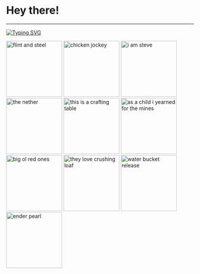 # Hey there!
---

[![Typing SVG](https://readme-typing-svg.demolab.com?font=Fira+Code&pause=1000&width=435&lines=Flint+and+STEEL;Chicken+jockey;I...+am+STEVE;The+Nether;This...+is+a+crafting+table;As+a+child%2C+I+yearned+for+the+mines;Big+ol'+red+ones;They+love+crushing+loaf;Water+bucket...+release!;Ender+pearl)](https://git.io/typing-svg)

<img alt="flint and steel" src="https://media1.tenor.com/m/-cVyC1yYZCkAAAAd/minecraft-minecraft-movie.gif" style="height: 150px;"> <img alt="chicken jockey" src="https://media.tenor.com/N2Jc-5N6GboAAAAM/they-want-me-to-fight-the-chicken-chicken-jockey-garett-garrison.gif" style="height: 150px;"> <img alt="i am steve" src="https://media.tenor.com/vgJ_YNS41-IAAAAM/minecraft-movie-minecraft.gif" style="height: 150px;"> <img alt="the nether" src="https://media1.tenor.com/m/eGX7PCjGaCsAAAAd/minecraft-minecraft-movie.gif" style="height: 150px;"> <img alt="this is a crafting table" src="[https://media1.tenor.com/m/eGX7PCjGaCsAAAAd/minecraft-minecraft-movie.gif](https://media.tenor.com/hMZKINlAkTAAAAAM/minecraft-movie-jack-black.gif)" style="height: 150px;"> <img alt="as a child i yearned for the mines" src="https://media.tenor.com/w_VsoWpdKO4AAAAM/sigma.gif" style="height: 150px;"> <img alt="big ol red ones" src="https://media.tenor.com/fkFtZJBZG0sAAAAM/minecraft-minecraft-movie.gif" style="height: 150px;"> <img alt="they love crushing loaf" src="https://media.tenor.com/asCf-tdknHoAAAAM/a-minecraft.gif" style="height: 150px;"> <img alt="water bucket release" src="https://media.tenor.com/PzxUcgUUdvYAAAAM/minecraft-movie-water-bucket-release.gif" style="height: 150px;"> <img alt="ender pearl" src="https://media.tenor.com/xbJuOzZ7mp4AAAAM/minecraft-minecraft-movie.gif" style="height: 150px;">
